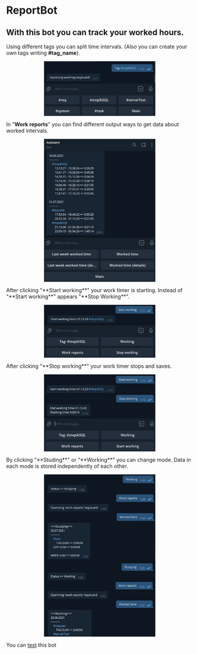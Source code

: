 # ReportBot

## With this bot you can track your worked hours. 

Using different tags you can split time intervals. (Also you can create your own tags writing **#tag_name**).
<p align="center">
  <img align="center" src="https://github.com/TAPAKAHOKOT/ReportBot/blob/main/imgs/tags.png" width="300">
</p>

In "**Work reports**" you can find different output ways to get data about worked intervals.
<p align="center">
  <img align="center" src="https://github.com/TAPAKAHOKOT/ReportBot/blob/main/imgs/im_worked_time_det.png" width="300"> 
</p>
After clicking "**Start working**" your work timer is starting. Instead of "**Start working**" appears "**Stop Working**".
<p align="center">
  <img align="center" src="https://github.com/TAPAKAHOKOT/ReportBot/blob/main/imgs/start.png" width="300"> 
</p>
After clicking "**Stop working**" your work timer stops and saves.
<p align="center">
  <img align="center" src="https://github.com/TAPAKAHOKOT/ReportBot/blob/main/imgs/stop.png" width="300"> 
</p>
By clicking "**Studing**" or "**Working**" you can change mode. Data in each mode is stored independently of each other.
<p align="center">
  <img align="center" src="https://github.com/TAPAKAHOKOT/ReportBot/blob/main/imgs/studying.png" width="300"> 

  <img align="center" src="https://github.com/TAPAKAHOKOT/ReportBot/blob/main/imgs/working.png" width="300"> 
</p>

You can [test](https://t.me/clear_reports_sender_bot) this bot
